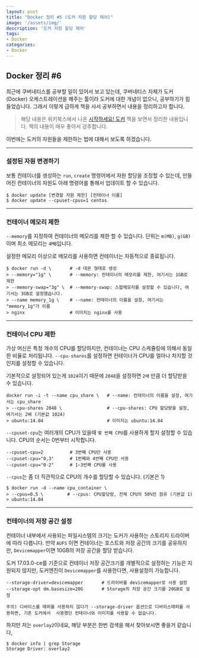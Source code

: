 ```yaml
---
layout: post
title: "Docker 정리 #5 (도커 자원 할당 제어)"
image: '/assets/img/'
description: '도커 자원 할당 제어'
tags:
- Docker
categories:
- Docker
---
```


## Docker 정리 #6

최근에 쿠버네티스를 공부할 일이 있어서 보고 있는데, 쿠버네티스 자체가 도커(Docker) 오케스트레이션을 해주는 툴이라 도커에 대한 개념이 없으니, 
공부하기가 힘들었습니다. 그래서 이렇게 급하게 책을 사서 공부하면서 내용을 정리하고자 합니다.

> 해당 내용은 위키북스에서 나온 [시작하세요! 도커](https://book.naver.com/bookdb/book_detail.nhn?bid=11884948) 책을 보면서
정리한 내용입니다. 책의 내용이 매우 좋아서 강추합니다.

이번에는 도커의 자원들을 제한하는 법에 대해서 보도록 하겠습니다.

---

### 설정된 자원 변경하기

보통 컨테이너를 생성하는 `run`, `create` 명령어에서 자원 할당을 조정할 수 있는데, 만들어진 컨테이너의 자원도 아래 명령어를
통해서 업데이트 할 수 있습니다.


```
$ docker update [변경할 자원 제한] [컨테이너 이름]
$ docker update --cpuset-cpus=1 centos
```

---

### 컨테이너 메모리 제한

`--memory`를 지정하여 컨테이너의 메모리를 제한 할 수 있습니다. 단위는 `m(MB)`, `g(GB)` 이며 최소 메모리는 `4MB`입니다.

설정한 메모리 이상으로 메모리를 사용하면 컨테이너는 자동적으로 종료됩니다.

```
$ docker run -d \       # -d 데몬 형태로 생성 
> --memory="1g" \       # --memory: 컨테이너의 메모리를 제한, 여기서는 1GB로 제한
> --memory-swap="3g" \  # --memory-swap: 스왑메모리를 설정할 수 있습니다, 여기서는 3GB로 설정했습니다.
> --name memory_1g \    # --name: 컨테이너의 이름을 설정, 여기서는 "memory_1g"가 이름
> nginx                 # 이미지는 nginx를 사용
```

---

### 컨테이너 CPU 제한

가상 머신은 특정 개수의 CPU를 할당하지만, 컨테이너는 CPU 스케쥴링에 의해서 동일한 비율로 처리됩니다. `--cpu-shares`를
설정하면 컨테이너가 CPU를 얼마나 차지할 것인지를 설정할 수 있습니다.

기본적으로 설정되어 있는게 `1024`이기 때문에 `2048`을 설정하면 `2배` 만큼 더 할당받을 수 있습니다.

```
docker run -i -t --name cpu_share \   # --name: 컨테이너의 이름을 설정, 여기서는 cpu_share
> --cpu-shares 2048 \                 # --cpu-shares: CPU 할당량을 설정, 여기서는 2배 (기본값 1024)
> ubuntu:14.04                        # 이미지는 ubuntu:14.04
```

`--cpuset-cpu`는 여러개의 CPU가 있을때 `몇 번째 CPU`를 사용하게 할지 설정할 수 있습니다.
CPU의 순서는 0번부터 시작합니다.

```
--cpuset-cpu=2          # 3번째 CPU만 사용 
--cpuset-cpu="0,3"      # 1번째와 4번째 CPU만 사용
--cpuset-cpu="0-2"      # 1~3번째 CPU를 사용
```

`--cpus`는 좀 더 직관적으로 CPU의 개수를 할당할 수 있습니다. (기본은 1)

```
$ docker run -d --name cpu_container \
> --cpus=0.5 \         # --cpus: CPU할당량, 전체 CPU의 50%만 점유 (기본값 1)
> ubuntu:14.04

```

---

### 컨테이너의 저장 공간 설정

컨테이너 내부에서 사용되는 파일시스템의 크기는 도커가 사용하는 스토리지 드라이버에 따라 다릅니다. 만약 `AUFS` 이면 컨테이너는 호스트와
저장 공간의 크기를 공유하지만, `Devicemapper`이면 10GB의 저장 공간을 할당 받습니다.

도커 17.03.0-ce를 기준으로 컨테이너 저장 공간크기를 개별적으로 설정하는 기능은 지원되지 않지만, 도커엔진이 `Devicemapper`를
사용한다면, 사용설정이 가능합니다.

```
--storage-driver=devicemapper       # 드라이버를 devicemapper로 사용 설정
--storage-opt dm.basesize=20G       # Storage의 저장 공간 크기를 20GB로 설정 
```

`주의) 디바이스를 매퍼를 사용하지 않다가 --storage-driver 옵션으로 디바이스매퍼를 사용하면, 기존 도커에서 
사용했던 컨테이너와 이미지를 사용할 수 없습니다.`

하지만 저는 `overlay2`이네요, 해당 부분은 한번 검색을 해서 찾아보시면 좋을거 같습니다, 

```
$ docker info | grep Storage       
Storage Driver: overlay2
```